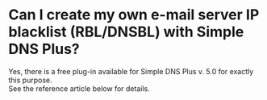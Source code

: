 ﻿---
category: 5
frontpage: false
comments: true
refs: 170
created-utc: 2019-01-01
modified-utc: 2019-01-01
---
# Can I create my own e-mail server IP blacklist (RBL/DNSBL) with Simple DNS Plus?

Yes, there is a free plug-in available for Simple DNS Plus v. 5.0 for exactly this purpose.  
See the reference article below for details.

